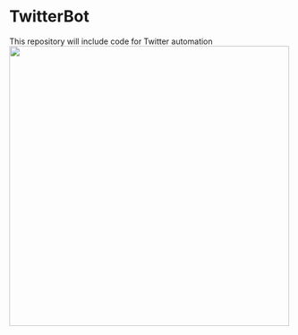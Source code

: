 # TwitterBot
This repository will include code for Twitter automation
<br>
<img src="https://user-images.githubusercontent.com/32107652/208702543-4b63e79a-057d-4a1c-8937-ead20fb9e56b.png" width="500">

